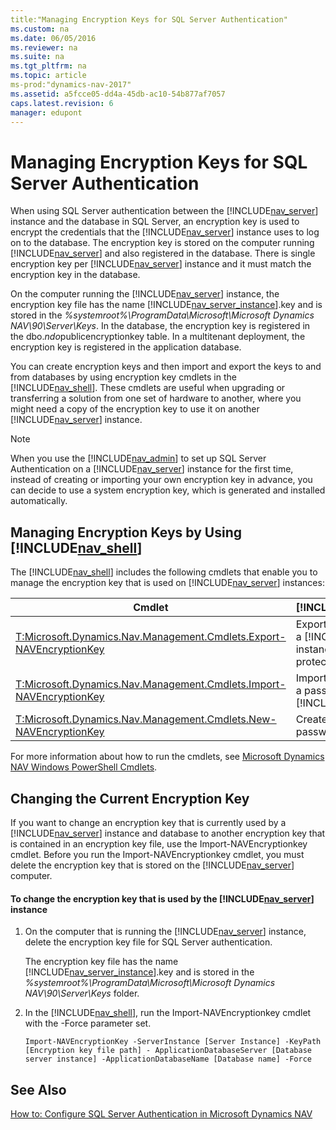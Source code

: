 ```yaml
---
title:"Managing Encryption Keys for SQL Server Authentication"
ms.custom: na
ms.date: 06/05/2016
ms.reviewer: na
ms.suite: na
ms.tgt_pltfrm: na
ms.topic: article
ms-prod:"dynamics-nav-2017"
ms.assetid: a5fcce05-dd4a-45db-ac10-54b877af7057
caps.latest.revision: 6
manager: edupont
---
```

# Managing Encryption Keys for SQL Server Authentication
When using SQL Server authentication between the [!INCLUDE[nav_server](includes/nav_server_md.md)] instance and the database in SQL Server, an encryption key is used to encrypt the credentials that the [!INCLUDE[nav_server](includes/nav_server_md.md)] instance uses to log on to the database. The encryption key is stored on the computer running [!INCLUDE[nav_server](includes/nav_server_md.md)] and also registered in the database. There is single encryption key per [!INCLUDE[nav_server](includes/nav_server_md.md)] instance and it must match the encryption key in the database.  
  
 On the computer running the [!INCLUDE[nav_server](includes/nav_server_md.md)] instance, the encryption key file has the name [!INCLUDE[nav_server_instance](includes/nav_server_instance_md.md)].key and is stored in the *%systemroot%\\ProgramData\\Microsoft\\Microsoft Dynamics NAV\\90\\Server\\Keys*. In the database, the encryption key is registered in the dbo.$ndo$publicencryptionkey table. In a multitenant deployment, the encryption key is registered in the application database.  
  
 You can create encryption keys and then import and export the keys to and from databases by using encryption key cmdlets in the [!INCLUDE[nav_shell](includes/nav_shell_md.md)]. These cmdlets are useful when upgrading or transferring a solution from one set of hardware to another, where you might need a copy of the encryption key to use it on another [!INCLUDE[nav_server](includes/nav_server_md.md)] instance.  
  
> [!NOTE]  
>  When you use the [!INCLUDE[nav_admin](includes/nav_admin_md.md)] to set up SQL Server Authentication on a [!INCLUDE[nav_server](includes/nav_server_md.md)] instance for the first time, instead of creating or importing your own encryption key in advance, you can decide to use a system encryption key, which is generated and installed automatically.  
  
## Managing Encryption Keys by Using [!INCLUDE[nav_shell](includes/nav_shell_md.md)]  
 The [!INCLUDE[nav_shell](includes/nav_shell_md.md)] includes the following cmdlets that enable you to manage the encryption key that is used on [!INCLUDE[nav_server](includes/nav_server_md.md)] instances:  
  
|Cmdlet|[!INCLUDE[bp_tabledescription](includes/bp_tabledescription_md.md)]|  
|------------|---------------------------------------|  
|[T:Microsoft.Dynamics.Nav.Management.Cmdlets.Export\-NAVEncryptionKey](assetId:///T:Microsoft.Dynamics.Nav.Management.Cmdlets.Export-NAVEncryptionKey)|Exports an encryption key from a [!INCLUDE[nav_server](includes/nav_server_md.md)] instance to a password protected file.|  
|[T:Microsoft.Dynamics.Nav.Management.Cmdlets.Import\-NAVEncryptionKey](assetId:///T:Microsoft.Dynamics.Nav.Management.Cmdlets.Import-NAVEncryptionKey)|Imports an encryption key from a password protected file to a [!INCLUDE[nav_server](includes/nav_server_md.md)] instance.|  
|[T:Microsoft.Dynamics.Nav.Management.Cmdlets.New\-NAVEncryptionKey](assetId:///T:Microsoft.Dynamics.Nav.Management.Cmdlets.New-NAVEncryptionKey)|Create an encryption key in a password protected file.|  
  
 For more information about how to run the cmdlets, see [Microsoft Dynamics NAV Windows PowerShell Cmdlets](Microsoft-Dynamics-NAV-Windows-PowerShell-Cmdlets.md).  
  
## Changing the Current Encryption Key  
 If you want to change an encryption key that is currently used by a [!INCLUDE[nav_server](includes/nav_server_md.md)] instance and database to another encryption key that is contained in an encryption key file, use the Import\-NAVEncryptionkey cmdlet. Before you run the Import\-NAVEncryptionkey cmdlet, you must delete the encryption key that is stored on the [!INCLUDE[nav_server](includes/nav_server_md.md)] computer.  
  
#### To change the encryption key that is used by the [!INCLUDE[nav_server](includes/nav_server_md.md)] instance  
  
1.  On the computer that is running the [!INCLUDE[nav_server](includes/nav_server_md.md)] instance, delete the encryption key file for SQL Server authentication.  
  
     The encryption key file has the name [!INCLUDE[nav_server_instance](includes/nav_server_instance_md.md)].key and is stored in the *%systemroot%\\ProgramData\\Microsoft\\Microsoft Dynamics NAV\\90\\Server\\Keys* folder.  
  
2.  In the [!INCLUDE[nav_shell](includes/nav_shell_md.md)], run the Import\-NAVEncryptionkey cmdlet with the \-Force parameter set.  
  
    ```  
    Import-NAVEncryptionKey -ServerInstance [Server Instance] -KeyPath [Encryption key file path] - ApplicationDatabaseServer [Database server instance] -ApplicationDatabaseName [Database name] -Force  
    ```  
  
## See Also  
 [How to: Configure SQL Server Authentication in Microsoft Dynamics NAV](../Topic/How%20to:%20Configure%20SQL%20Server%20Authentication%20in%20Microsoft%20Dynamics%20NAV.md)